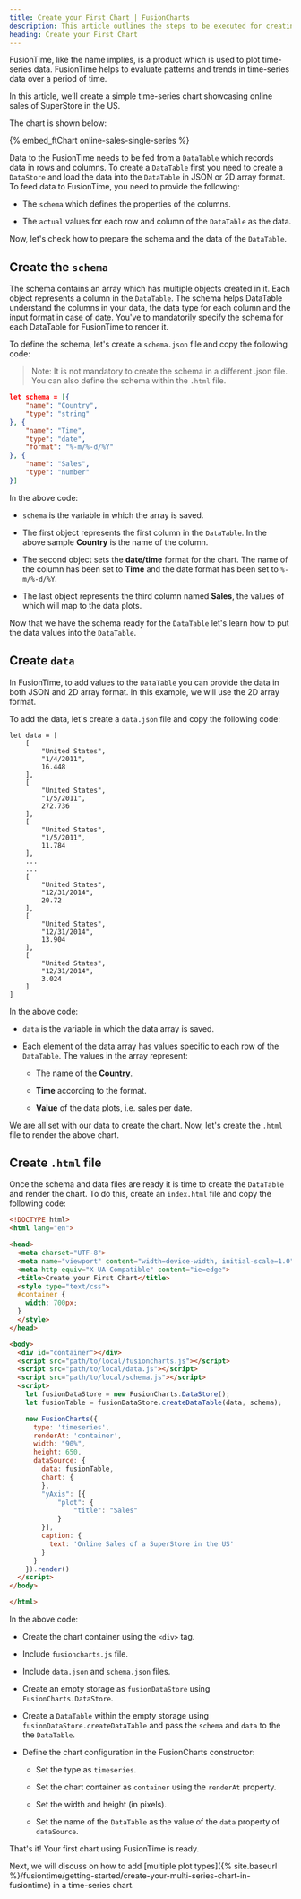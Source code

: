 ```yaml
---
title: Create your First Chart | FusionCharts
description: This article outlines the steps to be executed for creating your first chart.
heading: Create your First Chart
---
```


FusionTime, like the name implies, is a product which is used to plot time-series data. FusionTime helps to evaluate patterns and trends in time-series data over a period of time. 

In this article, we’ll create a simple time-series chart showcasing online sales of SuperStore in the US.

The chart is shown below:

{% embed_ftChart online-sales-single-series %}

Data to the FusionTime needs to be fed from a `DataTable` which records data in rows and columns. To create a `DataTable` first you need to create a `DataStore` and load the data into the `DataTable` in JSON or 2D array format. To feed data to FusionTime, you need to provide the following:

* The `schema` which defines the properties of the columns.  

* The `actual` values for each row and column of the `DataTable` as the data.

Now, let's check how to prepare the schema and the data of the `DataTable`. 

## Create the `schema`

The schema contains an array which has multiple objects created in it. Each object represents a column in the `DataTable`. The schema helps DataTable understand the columns in your data, the data type for each column and the input format in case of date. You've to mandatorily specify the schema for each DataTable for FusionTime to render it.

To define the schema, let's create a `schema.json` file and copy the following code:

> Note: It is not mandatory to create the schema in a different .json file. You can also define the schema within the `.html` file.


```JSON
let schema = [{
    "name": "Country",
    "type": "string"
}, {
    "name": "Time",
    "type": "date",
    "format": "%-m/%-d/%Y"
}, {
    "name": "Sales",
    "type": "number"
}]
```

In the above code:

* `schema` is the variable in which the array is saved.

* The first object represents the first column in the `DataTable`. In the above sample **Country** is the name of the column.

* The second object sets the **date/time** format for the chart. The name of the column has been set to **Time** and the date format has been set to `%-m/%-d/%Y`.

* The last object represents the third column named **Sales**, the values of which will map to the data plots.

Now that we have the schema ready for the `DataTable` let's learn how to put the data values into the `DataTable`.

## Create `data`

In FusionTime, to add values to the `DataTable` you can provide the data in both JSON and 2D array format. In this example, we will use the 2D array format.

To add the data, let's create a `data.json` file and copy the following code:

```
let data = [
    [
        "United States",
        "1/4/2011",
        16.448
    ],
    [
        "United States",
        "1/5/2011",
        272.736
    ],
    [
        "United States",
        "1/5/2011",
        11.784
    ],
    ...
    ...
    [
        "United States",
        "12/31/2014",
        20.72
    ],
    [
        "United States",
        "12/31/2014",
        13.904
    ],
    [
        "United States",
        "12/31/2014",
        3.024
    ]
]
```

In the above code:

* `data` is the variable in which the data array is saved.

* Each element of the data array has values specific to each row of the `DataTable`. The values in the array represent:

    * The name of the **Country**.

    * **Time** according to the format.

    * **Value** of the data plots, i.e. sales per date.

We are all set with our data to create the chart. Now, let's create the `.html` file to render the above chart.

## Create `.html` file

Once the schema and data files are ready it is time to create the `DataTable` and render the chart. To do this, create an `index.html` file and copy the following code: 

```HTML
<!DOCTYPE html>
<html lang="en">

<head>
  <meta charset="UTF-8">
  <meta name="viewport" content="width=device-width, initial-scale=1.0">
  <meta http-equiv="X-UA-Compatible" content="ie=edge">
  <title>Create your First Chart</title>
  <style type="text/css">
  #container {
    width: 700px;
  }
  </style>
</head>

<body>
  <div id="container"></div>
  <script src="path/to/local/fusioncharts.js"></script>
  <script src="path/to/local/data.js"></script>
  <script src="path/to/local/schema.js"></script>
  <script>
    let fusionDataStore = new FusionCharts.DataStore();
    let fusionTable = fusionDataStore.createDataTable(data, schema);

    new FusionCharts({
      type: 'timeseries',
      renderAt: 'container',
      width: "90%",
      height: 650,
      dataSource: {
        data: fusionTable,
        chart: {
        },
        "yAxis": [{
            "plot": {
                "title": "Sales"
            }
        }],
        caption: {
          text: 'Online Sales of a SuperStore in the US'
        }
      }
    }).render()
  </script>
</body>

</html>
```

In the above code:

* Create the chart container using the `<div>` tag.

* Include `fusioncharts.js` file.

* Include `data.json` and `schema.json` files.

* Create an empty storage as `fusionDataStore` using `FusionCharts.DataStore`.

* Create a `DataTable` within the empty storage using `fusionDataStore.createDataTable` and pass the `schema` and `data` to the the `DataTable`.

* Define the chart configuration in the FusionCharts constructor:

    * Set the type as `timeseries`.

    * Set the chart container as `container` using the `renderAt` property.

    * Set the width and height (in pixels).

    * Set the name of the `DataTable` as the value of the `data` property of `dataSource`.

That's it! Your first chart using FusionTime is ready.

Next, we will discuss on how to add [multiple plot types]({% site.baseurl %}/fusiontime/getting-started/create-your-multi-series-chart-in-fusiontime) in a time-series chart. 